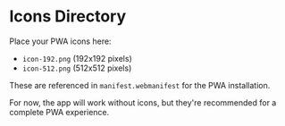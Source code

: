 # Icons Directory

Place your PWA icons here:

- `icon-192.png` (192x192 pixels)
- `icon-512.png` (512x512 pixels)

These are referenced in `manifest.webmanifest` for the PWA installation.

For now, the app will work without icons, but they're recommended for a complete PWA experience. 